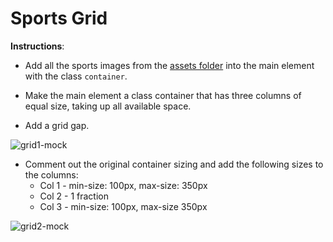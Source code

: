 # Sports Grid

**Instructions**: 
* Add all the sports images from the [assets folder](./assets) into the main element with the class `container`. 

* Make the main element a class container that has three columns of equal size, taking up all available space.

* Add a grid gap. 

![grid1-mock](/assets/grid1-reference.png)

* Comment out the original container sizing and add the following sizes to the columns: 
    - Col 1 - min-size: 100px, max-size: 350px
    - Col 2 - 1 fraction
    - Col 3 - min-size: 100px, max-size 350px


![grid2-mock](/assets/grid2-reference.png)

